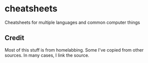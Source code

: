 # cheatsheets

Cheatsheets for multiple languages and common computer things

## Credit

Most of this stuff is from homelabbing. Some I've copied from other sources. In many cases, I link the source.
